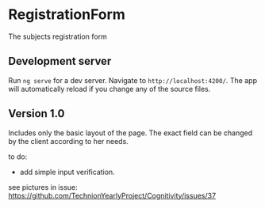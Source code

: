 # RegistrationForm
The subjects registration form

## Development server

Run `ng serve` for a dev server. Navigate to `http://localhost:4200/`. The app will automatically reload if you change any of the source files.

## Version 1.0
Includes only the basic layout of the page. 
The exact field can be changed by the client according to her needs.

to do:
- add simple input verification.

see pictures in issue:
https://github.com/TechnionYearlyProject/Cognitivity/issues/37
